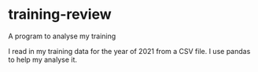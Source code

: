 # training-review
A program to analyse my training

I read in my training data for the year of 2021 from a CSV file.
I use pandas to help my analyse it.
